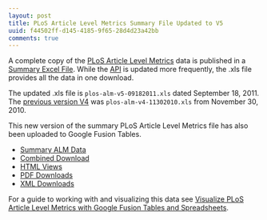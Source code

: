 ```yaml
--- 
layout: post
title: PLoS Article Level Metrics Summary File Updated to V5
uuid: f44502ff-d145-4185-9f65-28d4d23a42bb
comments: true
---
```


A complete copy of the [PLoS Article Level Metrics][plosalm] data is published in a [Summary Excel File][almxls]. While the [API][almapi] is updated more frequently, the .xls file provides all the data in one download.

The updated .xls file is `plos-alm-v5-09182011.xls` dated September 18, 2011. The [previous version V4][plosalmv4] was `plos-alm-v4-11302010.xls` from November 30, 2010.
<!--more-->

[sourcexls]: http://www.plosone.org/static/plos-alm.zip
[plosalmv4]: /2011/08/14/PLoS-Article-Level-Metrics-on-Google-Fusion-Tables-Updated-to-V4/


[plosalm]: http://article-level-metrics.plos.org/
[almapi]: http://api.plos.org/alm/faq/
[almxls]: http://www.plosone.org/static/plos-alm.zip

This new version of the summary PLoS Article Level Metrics file has also been uploaded to Google Fusion Tables.

* [Summary ALM Data][summary]
* [Combined Download][combined]
* [HTML Views][html]
* [PDF Downloads][pdf]
* [XML Downloads][xml]

[summary]: https://www.google.com/fusiontables/DataSource?snapid=S332280Co9O
[combined]: https://www.google.com/fusiontables/DataSource?snapid=S332283K46a
[html]: https://www.google.com/fusiontables/DataSource?snapid=S332284GWY1
[pdf]: https://www.google.com/fusiontables/DataSource?snapid=S332285trnJ
[xml]: https://www.google.com/fusiontables/DataSource?snapid=S3322864DUb

For a guide to working with and visualizing this data see [Visualize PLoS Article Level Metrics with Google Fusion Tables and Spreadsheets][visplos].

[visplos]: /2011/06/14/Visualize-PLoS-Article-Level-Metrics-with-Google-Fusion-Tables-and-Spreadsheets/
